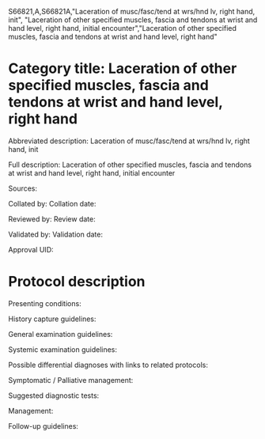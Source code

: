 S66821,A,S66821A,"Laceration of musc/fasc/tend at wrs/hnd lv, right hand, init", "Laceration of other specified muscles, fascia and tendons at wrist and hand level, right hand, initial encounter","Laceration of other specified muscles, fascia and tendons at wrist and hand level, right hand"
# Category title: Laceration of other specified muscles, fascia and tendons at wrist and hand level, right hand

Abbreviated description: Laceration of musc/fasc/tend at wrs/hnd lv, right hand, init

Full description: Laceration of other specified muscles, fascia and tendons at wrist and hand level, right hand, initial encounter

Sources:

Collated by:
Collation date:

Reviewed by:
Review date:

Validated by:
Validation date:

Approval UID:

# Protocol description

Presenting conditions:

History capture guidelines:

General examination guidelines:

Systemic examination guidelines:

Possible differential diagnoses with links to related protocols:

Symptomatic / Palliative management:

Suggested diagnostic tests:

Management:

Follow-up guidelines:
